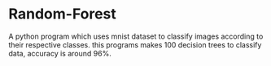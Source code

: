 # Random-Forest
A python program which uses mnist dataset to classify images according to their respective classes. this programs makes 100 decision trees to classify data, accuracy is around 96%.

